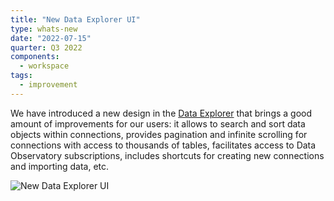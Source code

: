 ```yaml
---
title: "New Data Explorer UI"
type: whats-new
date: "2022-07-15"
quarter: Q3 2022
components:
  - workspace
tags:
  - improvement
---
```


We have introduced a new design in the [Data Explorer](/carto-user-manual/data-explorer/introduction/) that brings a good amount of improvements for our users: it allows to search and sort data objects within connections, provides pagination and infinite scrolling for connections with access to thousands of tables, facilitates access to Data Observatory subscriptions, includes shortcuts for creating new connections and importing data, etc.

![New Data Explorer UI](/img/whats-new/new-data-explorer-ui.png)